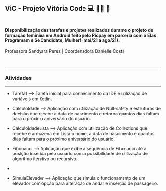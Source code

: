 ## ViC - Projeto Vitória Code 💻 👩‍🎓 🚀

#

#### Disponibilização das tarefas e projetos realizados durante o projeto de formação feminina em Android feito pelo Picpay em parceria com o Elas Programam e Se Candidate, Mulher! (mai/21 a ago/21).
Professora Sandyara Peres | Coordenadora Danielle Costa

&nbsp;
_________________________________________________________________
### **Atividades**
-----------------------------------------------------------------
* Tarefa1 --> Tarefa inicial para conhecimento da IDE e utilização de variáveis em Kotlin.
  
* CalculoIdade --> Aplicação com utilização de Null-safety e estruturas de decisão que recebe a data de nascimento e retorna quantos dias faltam para o próximo aniversário do usuário.
  
* CalculoIdadeLista --> Aplicação com utilização de Collections que recebe e armazena em Lista o nome, a data de nascimento e quantos dias faltam para o próximo aniversário do usuário.

* Fibonacci --> Aplicação que exibe a sequência de Fibonacci até a posição inserida pelo usuário com a possibilidade de utilização de algoritmo iterativo ou recursivo.
*
* SimulaElevador --> Aplicação que simula o funcionamento de um elevador com opção para alteração de andar e inserção de passageiro.

&nbsp;

#
